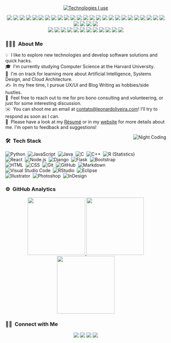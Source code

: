 
<!--
<div>
cpp  
                                    void life(void)
                                    {
                                      printf("Hi 👋, I'm Leonardo! \n");
                                      printf("A passionate linux hacker from Brazil \n");
                                      char currentlyLearning[] = "Java";
                                      char AskMeAbout[] = "Anything";
                                      char ReachMeAt[] = "contato@leonardoliveira.com";
                                      char FunFact[]  = "I'm not fun 😭";
                                    }


</div>
!-->


<div align=center>



  
   <p align=center><a href="https://github.com/deep.5050"><img src="https://i.imgur.com/gO1tJqp.png" title="Technologies I use" align=center/></a></p>

 
 <div align="center">
    <img src="https://img.shields.io/badge/%20-%23339933.svg?&style=for-the-badge&logo=c&logoColor=white" />
   <img src="https://img.shields.io/badge/electron%20-%23e34f26.svg?&style=for-the-badge&logo=electron&logoColor=white" />
   <img src="https://img.shields.io/badge/javascript%20-%23339933.svg?&style=for-the-badge&logo=javascript&logoColor=white" />
   <img src="https://img.shields.io/badge/html5%20-%23e34f26.svg?&style=for-the-badge&logo=html5&logoColor=white" />
   <img src="https://img.shields.io/badge/node.js%20-%23339933.svg?&style=for-the-badge&logo=node.js&logoColor=white" />
   <img src="https://img.shields.io/badge/Docker%20-%23e34f26.svg?&style=for-the-badge&logo=docker&logoColor=white" />
   <img src="https://img.shields.io/badge/python%20-%23339933.svg?&style=for-the-badge&logo=python&logoColor=white" />
   <img src="https://img.shields.io/badge/Linux%20-%23e34f26.svg?&style=for-the-badge&logo=linux&logoColor=white" />
   <img src="https://img.shields.io/badge/java%20-%23339933.svg?&style=for-the-badge&logo=java&logoColor=white" />
  <img src="https://img.shields.io/badge/php%20-%23339933.svg?&style=for-the-badge&logo=php&logoColor=white" />
  <img src="https://img.shields.io/badge/wordpress%20-%23339933.svg?&style=for-the-badge&logo=wordpress&logoColor=white" />
  <img src="https://img.shields.io/badge/wordpress%20-%23339933.svg?&style=for-the-badge&logo=wordpress&logoColor=white" />
  <img src="https://img.shields.io/badge/kotlin%20-%23339933.svg?&style=for-the-badge&logo=kotlin&logoColor=white" />
  <img src="https://img.shields.io/badge/typescript%20-%23339933.svg?&style=for-the-badge&logo=typescript&logoColor=white" />
  <img src="https://img.shields.io/badge/swift%20-%23339933.svg?&style=for-the-badge&logo=swift&logoColor=white" />
  <img src="https://img.shields.io/badge/go%20-%23339933.svg?&style=for-the-badge&logo=go&logoColor=white" />
  <img src="https://img.shields.io/badge/scala%20-%23339933.svg?&style=for-the-badge&logo=scala&logoColor=white" />
  <img src="https://img.shields.io/badge/elm%20-%23339933.svg?&style=for-the-badge&logo=elm&logoColor=white" />
      <img src="https://img.shields.io/badge/-Visual%20Studio%20Code-23A9F2?style=flat-square&logo=Visual%20Studio%20Code&logoColor=white"/>
    <img src="https://img.shields.io/badge/-Github-181717?style=flat-square&logo=GitHub&logoColor=white"/>
    <img src="https://img.shields.io/badge/-Git-F44D27?style=flat-square&logo=Git&logoColor=white"/>
    <img src="https://img.shields.io/badge/-NPM-CB3837?style=flat-square&logo=NPM&logoColor=white"/>
    <img src="https://img.shields.io/badge/-Apache-D22128?style=flat-square&logo=Apache&logoColor=white"/>
    <img src="https://img.shields.io/badge/-Trello-0079BF?style=flat-square&logo=Trello&logoColor=white"/>
    <img src="https://img.shields.io/badge/-Slack-E01563?style=flat-square&logo=Slack&logoColor=white"/>
    <img src="https://img.shields.io/badge/-Sketch-FA6400?style=flat-square&logo=Sketch&logoColor=white"/>
    <img src="https://img.shields.io/badge/-MySQL-F29111?style=flat-square&logo=MySQL&logoColor=white"/>
    <img src="https://img.shields.io/badge/-Insomnia-5849BE?style=flat-square&logo=Insomnia&logoColor=white"/>
    <img src="https://img.shields.io/badge/-Notion-000000?style=flat-square&logo=Notion&logoColor=white"/><br/>
    <img src="https://img.shields.io/badge/-Vue.js-42B883?style=flat-square&logo=Vue.js&logoColor=white"/>
    <img src="https://img.shields.io/badge/-Laravel-F55247?style=flat-square&logo=Laravel&logoColor=white"/>
    <img src="https://img.shields.io/badge/-Lumen-E74430?style=flat-square&logo=Lumen&logoColor=white"/>
    <img src="https://img.shields.io/badge/-Storybook-FF4785?style=flat-square&logo=Storybook&logoColor=white"/>
    <img src="https://img.shields.io/badge/-WebPack-1C78C0?style=flat-square&logo=WebPack&logoColor=white"/>
    <img src="https://img.shields.io/badge/-ESLint-4B32C3?style=flat-square&logo=ESLint&logoColor=white"/>
    <img src="https://img.shields.io/badge/-HTML5-E34F26?style=flat-square&logo=HTML5&logoColor=white"/>
    <img src="https://img.shields.io/badge/-CSS3-1572B6?style=flat-square&logo=CSS3&logoColor=white"/>
    <img src="https://img.shields.io/badge/-Debian-A80030?style=flat-square&logo=Debian&logoColor=white"/>
    <img src="https://img.shields.io/badge/-Google%20Cloud-4285F4?style=flat-square&logo=Google%20Cloud&logoColor=white"/>
    <img src="https://img.shields.io/badge/-OVH%20Cloud-123F6D?style=flat-square&logo=OVH&logoColor=white"/>
    <img src="https://img.shields.io/badge/-Codacy-222F29?style=flat-square&logo=Codacy&logoColor=white"/>
 </div>
 </div>
 
### 👨🏻‍💻 &nbsp;About Me

💡 &nbsp;I like to explore new technologies and develop software solutions and quick hacks.\
🎓 &nbsp;I'm currently studying Computer Science at the Harvard University.\
🌱 &nbsp;I'm on track for learning more about Artificial Intelligence, Systems Design, and Cloud Architecture.\
✍️ &nbsp;In my free time, I pursue UX/UI and Blog Writing as hobbies/side hustles.\
💬 &nbsp;Feel free to reach out to me for pro bono consulting and volunteering, or just for some interesting discussion.\
✉️ &nbsp;You can shoot me an email at contato@leonardoliveira.com! I'll try to respond as soon as I can.\
📄 &nbsp;Please have a look at my [Résumé](https://www.linkedin.com/in/srgoogle23/) or in my [website](https://leonardoliveira.com/) for more details about me. I'm open to feedback and suggestions!

<img alt="Night Coding" src="https://i.imgur.com/tbgWQm3.gif" align="right"/>

### 🛠 &nbsp;Tech Stack

![Python](https://img.shields.io/badge/-Python-05122A?style=flat&logo=python)&nbsp;
![JavaScript](https://img.shields.io/badge/-JavaScript-05122A?style=flat&logo=javascript)&nbsp;
![Java](https://img.shields.io/badge/-Java-05122A?style=flat&logo=Java&logoColor=FFA518)&nbsp;
![C](https://img.shields.io/badge/-C-05122A?style=flat&logo=C&logoColor=A8B9CC)&nbsp;
![C++](https://img.shields.io/badge/-C++-05122A?style=flat&logo=C%2B%2B&logoColor=00599C)&nbsp;
![R (Statistics)](https://img.shields.io/badge/-R-05122A?style=flat&logo=R&logoColor=276DC3)\
![React](https://img.shields.io/badge/-React-05122A?style=flat&logo=react)&nbsp;
![Node.js](https://img.shields.io/badge/-Node.js-05122A?style=flat&logo=node.js)&nbsp;
![Django](https://img.shields.io/badge/-Django-05122A?style=flat&logo=django&logoColor=092E20)&nbsp;
![Flask](https://img.shields.io/badge/-Flask-05122A?style=flat&logo=flask)&nbsp;
![Bootstrap](https://img.shields.io/badge/-Bootstrap-05122A?style=flat&logo=bootstrap&logoColor=563D7C)\
![HTML](https://img.shields.io/badge/-HTML-05122A?style=flat&logo=HTML5)&nbsp;
![CSS](https://img.shields.io/badge/-CSS-05122A?style=flat&logo=CSS3&logoColor=1572B6)&nbsp;
![Git](https://img.shields.io/badge/-Git-05122A?style=flat&logo=git)&nbsp;
![GitHub](https://img.shields.io/badge/-GitHub-05122A?style=flat&logo=github)&nbsp;
![Markdown](https://img.shields.io/badge/-Markdown-05122A?style=flat&logo=markdown)\
![Visual Studio Code](https://img.shields.io/badge/-Visual%20Studio%20Code-05122A?style=flat&logo=visual-studio-code&logoColor=007ACC)&nbsp;
![RStudio](https://img.shields.io/badge/-RStudio-05122A?style=flat&logo=rstudio)&nbsp;
![Eclipse](https://img.shields.io/badge/-Eclipse-05122A?style=flat&logo=eclipse-ide&logoColor=2C2255)\
![Illustrator](https://img.shields.io/badge/-Illustrator-05122A?style=flat&logo=adobe-illustrator)&nbsp;
![Photoshop](https://img.shields.io/badge/-Photoshop-05122A?style=flat&logo=adobe-photoshop)&nbsp;
![InDesign](https://img.shields.io/badge/-InDesign-05122A?style=flat&logo=adobe-indesign)

### ⚙️ &nbsp;GitHub Analytics

<p align="center">
<a href="https://github.com/srgoogle23">
  <img height="180em" src="https://github-readme-stats-eight-theta.vercel.app/api?username=AVS1508&show_icons=true&theme=algolia&include_all_commits=true&count_private=true"/>
  <img height="180em" src="https://github-readme-stats-eight-theta.vercel.app/api/top-langs/?username=AVS1508&layout=compact&langs_count=8&theme=algolia"/>
  <img height="180em" src="https://github-readme-stats.vercel.app/api/top-langs/?username=srgoogle23&layout=compact&theme=algolia"/>

</a>
</p>

### 🤝🏻 &nbsp;Connect with Me

<p align="center">
<a href="https://www.linkedin.com/in/leonardo-oliveira-teixeira/"><img src="https://img.shields.io/badge/-Leonardo%20Oliveira%20Teixeira-0077B5?style=flat&logo=Linkedin&logoColor=white"/></a>
<a href="mailto:contato@leonardoliveira.com"><img src="https://img.shields.io/badge/-contato@leonardoliveira.com-D14836?style=flat&logo=Gmail&logoColor=whitee"/></a>
<a href="https://instagram.com/srgoogle23"><img src="https://img.shields.io/badge/-@srgoogle23-E4405F?style=flat&logo=Instagram&logoColor=white"/></a>
<a href="https://facebook.com/srgoogle23"><img src="https://img.shields.io/badge/-@srgoogle23-1877F2?style=flat&logo=Facebook&logoColor=white"/></a>
</p>

